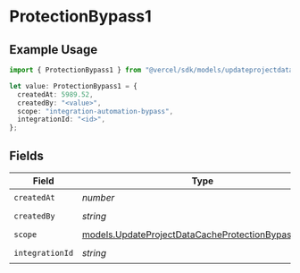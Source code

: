 # ProtectionBypass1

## Example Usage

```typescript
import { ProtectionBypass1 } from "@vercel/sdk/models/updateprojectdatacacheop.js";

let value: ProtectionBypass1 = {
  createdAt: 5989.52,
  createdBy: "<value>",
  scope: "integration-automation-bypass",
  integrationId: "<id>",
};
```

## Fields

| Field                                                                                                          | Type                                                                                                           | Required                                                                                                       | Description                                                                                                    |
| -------------------------------------------------------------------------------------------------------------- | -------------------------------------------------------------------------------------------------------------- | -------------------------------------------------------------------------------------------------------------- | -------------------------------------------------------------------------------------------------------------- |
| `createdAt`                                                                                                    | *number*                                                                                                       | :heavy_check_mark:                                                                                             | N/A                                                                                                            |
| `createdBy`                                                                                                    | *string*                                                                                                       | :heavy_check_mark:                                                                                             | N/A                                                                                                            |
| `scope`                                                                                                        | [models.UpdateProjectDataCacheProtectionBypassScope](../models/updateprojectdatacacheprotectionbypassscope.md) | :heavy_check_mark:                                                                                             | N/A                                                                                                            |
| `integrationId`                                                                                                | *string*                                                                                                       | :heavy_check_mark:                                                                                             | N/A                                                                                                            |